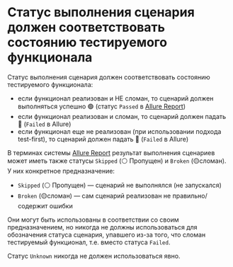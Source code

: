# Статус выполнения сценария должен соответствовать состоянию тестируемого функционала 

Статус выполнения сценария должен соответствовать состоянию тестируемого функционала:

* если функционал реализован и НЕ сломан, то сценарий должен выполняться успешно 🟢 (статус `Passed` в [Allure Report][1])
* если функционал реализован и сломан, то сценарий должен падать 🔴 (`Failed` в Allure)
* если функционал еще не реализован (при использовании подхода test-first), то сценарий должен падать 🔴 (`Failed` в Allure)

В терминах системы [Allure Report][1] результат выполнения сценариев может иметь также статусы `Skipped` (⚪ Пропущен) и `Broken` (🟡сломан). У них конкретное предназначение:

* `Skipped` (⚪ Пропущен) — сценарий не выполнялся (не запускался)
* `Broken` (🟡сломан) — сам сценарий реализован не правильно/содержит ошибки

Они могут быть использованы в соответствии со своим предназначением, но никогда не должны использоваться для обозначения статуса сценария, упавшего из-за того, что сломан тестируемый функционал, т.е. вместо статуса `Failed`.

Статус `Unknown` никогда не должен использоваться явно.



[1]: https://allurereport.org/docs/test-statuses/ "Allure Report test statuses"